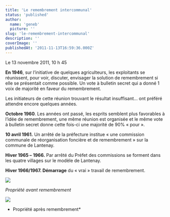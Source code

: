 ```yaml
---
title: 'Le remembrement intercommunal'
status: 'published'
author:
  name: 'geneb'
  picture: ''
slug: 'le-remembrement-intercommunal'
description: ''
coverImage: ''
publishedAt: '2011-11-13T16:59:36.000Z'
---
```


Le 13 novembre 2011, 10 h 45

**En 1946**, sur l’initiative de quelques agriculteurs, les exploitants se réunissent, pour voir, discuter, envisager la solution de remembrement si elle se présentait comme possible. Un vote à bulletin secret qui a donné 1 voix de majorité en faveur du remembrement.

Les initiateurs de cette réunion trouvant le résultat insuffisant… ont préféré attendre encore quelques années.

**Octobre 1960**. Les années ont passé, les esprits semblent plus favorables à l’idée de remembrement, une même réunion est organisée et le même vote à bulletin secret donne cette fois-ci une majorité de 90% « pour ».

**10 avril 1961.** Un arrêté de la préfecture institue « une commission communale de réorganisation foncière et de remembrement » sur la commune de Lantenay.

**Hiver 1965 –** **1966.** Par arrêté du Préfet des commissions se forment dans les quatre villages sur le modèle de Lantenay.

**Hiver 1966/1967. Démarrage** du « vrai » travail de remembrement.

![](/img/beguelins/Windows-Live-Writer/LE-REMEMBREMENT_13F6F/clip_image002_2.jpg)

*Propriété avant remembrement*

![](/img/beguelins/Windows-Live-Writer/LE-REMEMBREMENT_13F6F/clip_image004_2.jpg)

* Propriété après remembrement*
